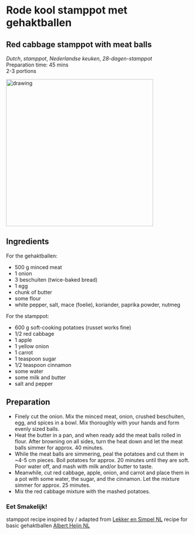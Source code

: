 # Rode kool stamppot met gehaktballen 
## Red cabbage stamppot with meat balls
_Dutch_, _stamppot_, _Nederlandse keuken_, _28-dagen-stamppot_  
Preparation time: 45 mins  
2-3 portions  

<img src="images/dag-10_rode_koolstamppot_met_gehaktballen.jpg" alt="drawing" width="400"/>  

## Ingredients
For the gehaktballen: 
* 500 g minced meat
* 1 onion
* 3 beschuiten (twice-baked bread)
* 1 egg
* chunk of butter
* some flour
* white pepper, salt, mace (foelie), koriander, paprika powder, nutmeg

For the stamppot: 
* 600 g soft-cooking potatoes (russet works fine)
* 1/2 red cabbage 
* 1 apple 
* 1 yellow onion
* 1 carrot
* 1 teaspoon sugar
* 1/2 teaspoon cinnamon
* some water
* some milk and butter 
* salt and pepper 

## Preparation
* Finely cut the onion. Mix the minced meat, onion, crushed beschuiten, egg, and spices in a bowl. Mix thoroughly with your hands and form evenly sized balls. 
* Heat the butter in a pan, and when ready add the meat balls rolled in flour. After browning on all sides, turn the heat down and let the meat balls simmer for approx. 40 minutes. 
* While the meat balls are simmering, peal the potatoes and cut them in ~4-5 cm pieces. Boil potatoes for approx. 20 minutes until they are soft. Poor water off, and mash with milk and/or butter to taste. 
* Meanwhile, cut red cabbage, apple, onion, and carrot and place them in a pot with some water, the sugar, and the cinnamon. Let the mixture simmer for approx. 25 minutes. 
* Mix the red cabbage mixture with the mashed potatoes. 

### Eet Smakelijk!

stamppot recipe inspired by / adapted from [Lekker en Simpel NL](https://www.lekkerensimpel.com/rode-kool-stamppot/) 
recipe for basic gehaktballen [Albert Heijn NL](https://www.ah.nl/allerhande/recept/R-R712922/hollandse-gehaktballen)

